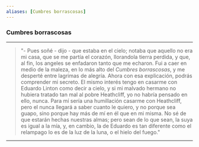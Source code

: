 ```yaml
---
aliases: [Cumbres borrascosas]
---
```


### Cumbres borrascosas

---

>"- Pues soñé - dijo - que estaba en el cielo; notaba que aquello no era mi casa, que se me partía el corazón, llorandola tierra perdida, y que, al fin, los angeles se enfadaron tanto que me echaron. Fui a caer en medio de la maleza, en lo más alto del _Cumbres borrascosas_, y me desperté entre lagrimas de alegría. Ahora con esa explicación, podrás comprender mi secreto. El mismo interés tengo en casarme con Eduardo Linton como decir a cielo, y si mi malvado hermano no hubiera tratado tan mal al pobre Heathcliff, yo no habría pensado en ello, nunca. Para mí sería una humillación casarme con Heathcliff, pero el nunca llegará a saber cuanto le quiero, y no porque sea guapo, sino porque hay más de mí en él que en mi misma. No sé de que estarán hechas nuestras almas; pero sean de lo que sean, la suya es igual a la mía, y, en cambio, la de Eduardo es tan diferente como el relampago lo es de la luz de la luna, o el hielo del fuego."


___